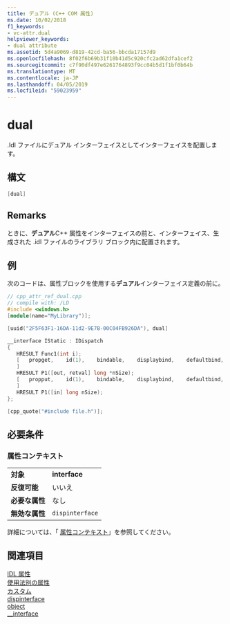 ```yaml
---
title: デュアル (C++ COM 属性)
ms.date: 10/02/2018
f1_keywords:
- vc-attr.dual
helpviewer_keywords:
- dual attribute
ms.assetid: 5d4a9069-d819-42cd-ba56-bbcda17157d9
ms.openlocfilehash: 8f02f6b69b31f10b41d5c920cfc2ad62dfa1cef2
ms.sourcegitcommit: c7f90df497e6261764893f9cc04b5d1f1bf0b64b
ms.translationtype: MT
ms.contentlocale: ja-JP
ms.lasthandoff: 04/05/2019
ms.locfileid: "59023959"
---
```

# <a name="dual"></a>dual

.Idl ファイルにデュアル インターフェイスとしてインターフェイスを配置します。

## <a name="syntax"></a>構文

```cpp
[dual]
```

## <a name="remarks"></a>Remarks

ときに、**デュアル**C++ 属性をインターフェイスの前と、インターフェイス、生成された .idl ファイルのライブラリ ブロック内に配置されます。

## <a name="example"></a>例

次のコードは、属性ブロックを使用する**デュアル**インターフェイス定義の前に。

```cpp
// cpp_attr_ref_dual.cpp
// compile with: /LD
#include <windows.h>
[module(name="MyLibrary")];

[uuid("2F5F63F1-16DA-11d2-9E7B-00C04FB926DA"), dual]

__interface IStatic : IDispatch
{
   HRESULT Func1(int i);
   [   propget,    id(1),    bindable,    displaybind,    defaultbind,    requestedit
   ]
   HRESULT P1([out, retval] long *nSize);
   [   propput,    id(1),    bindable,    displaybind,    defaultbind,    requestedit
   ]
   HRESULT P1([in] long nSize);
};

[cpp_quote("#include file.h")];
```

## <a name="requirements"></a>必要条件

### <a name="attribute-context"></a>属性コンテキスト

|||
|-|-|
|**対象**|**interface**|
|**反復可能**|いいえ|
|**必要な属性**|なし|
|**無効な属性**|`dispinterface`|

詳細については、「 [属性コンテキスト](cpp-attributes-com-net.md#contexts)」を参照してください。

## <a name="see-also"></a>関連項目

[IDL 属性](idl-attributes.md)<br/>
[使用法別の属性](attributes-by-usage.md)<br/>
[カスタム](custom-cpp.md)<br/>
[dispinterface](dispinterface.md)<br/>
[object](object-cpp.md)<br/>
[__interface](../../cpp/interface.md)